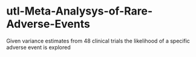 # utl-Meta-Analysys-of-Rare-Adverse-Events
Given variance estimates from 48 clinical trials the likelihood of a specific adverse event is explored
